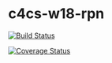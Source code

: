 # c4cs-w18-rpn

[![Build Status](https://travis-ci.org/zimengpan/c4cs-w18-rpn.svg?branch=master)](https://travis-ci.org/zimengpan/c4cs-w18-rpn)

<a href='https://coveralls.io/github/zimengpan/c4cs-w18-rpn?branch=master'><img src='https://coveralls.io/repos/github/zimengpan/c4cs-w18-rpn/badge.svg?branch=master' alt='Coverage Status' /></a>
